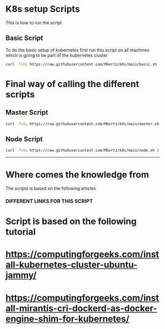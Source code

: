 # K8s setup Scripts

This is how to run the script

## Basic Script
To do the basic setup of kubernetes first run this script on all machines which is going to be part of the kubernetes cluster

```bash
curl -fsSL https://raw.githubusercontent.com/MGertz/k8s/main/basic.sh | sudo sh
```



# Final way of calling the different scripts
## Master Script
```bash
curl -fsSL https://raw.githubusercontent.com/MGertz/k8s/main/master.sh | sudo sh
```

## Node Script
```bash
curl -fsSL https://raw.githubusercontent.com/MGertz/k8s/main/node.sh | sudo sh
```



---
# Where comes the knowledge from
The scripts is based on the following articles
### DIFFERENT LINKS FOR THIS SCRIPT
# Script is based on the following tutorial
# https://computingforgeeks.com/install-kubernetes-cluster-ubuntu-jammy/
# https://computingforgeeks.com/install-mirantis-cri-dockerd-as-docker-engine-shim-for-kubernetes/

